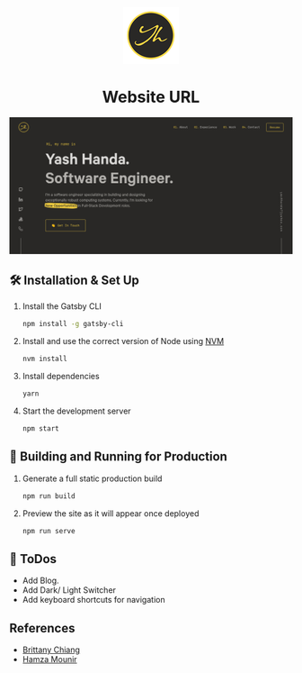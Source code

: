<div align="center">
  <img alt="Logo" src="https://raw.githubusercontent.com/Yash-Handa/Portfolio-v2/main/src/images/logo.png" width="100" />
</div>
<h1 align="center">
  Website URL
</h1>

![demo](https://raw.githubusercontent.com/Yash-Handa/Portfolio-v2/main/src/images/demo.png)

## 🛠 Installation & Set Up

1. Install the Gatsby CLI

   ```sh
   npm install -g gatsby-cli
   ```

2. Install and use the correct version of Node using [NVM](https://github.com/nvm-sh/nvm)

   ```sh
   nvm install
   ```

3. Install dependencies

   ```sh
   yarn
   ```

4. Start the development server

   ```sh
   npm start
   ```

## 🚀 Building and Running for Production

1. Generate a full static production build

   ```sh
   npm run build
   ```

1. Preview the site as it will appear once deployed

   ```sh
   npm run serve
   ```

## 📝 ToDos

- Add Blog.
- Add Dark/ Light Switcher
- Add keyboard shortcuts for navigation

## References

- [Brittany Chiang](https://github.com/bchiang7)
- [Hamza Mounir](https://github.com/hamzaPixl)
